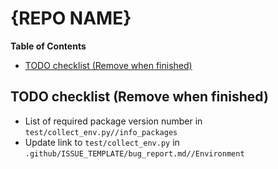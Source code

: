 # {REPO NAME}

<!-- START doctoc generated TOC please keep comment here to allow auto update -->
<!-- DON'T EDIT THIS SECTION, INSTEAD RE-RUN doctoc TO UPDATE -->
**Table of Contents**

- [TODO checklist (Remove when finished)](#todo-checklist-remove-when-finished)

<!-- END doctoc generated TOC please keep comment here to allow auto update -->

## TODO checklist (Remove when finished)
* List of required package version number in `test/collect_env.py//info_packages`
* Update link to `test/collect_env.py` in `.github/ISSUE_TEMPLATE/bug_report.md//Environment`